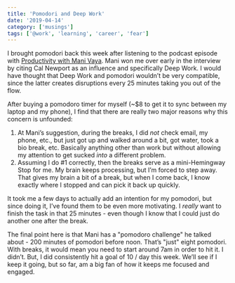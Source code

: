 ```yaml
---
title: 'Pomodori and Deep Work'
date: '2019-04-14'
category: ['musings']
tags: ['@work', 'learning', 'career', 'fear']
---
```


I brought pomodori back this week after listening to the podcast episode with [Productivity with Mani Vaya](https://overcast.fm/+B1THOPAVc). Mani won me over early in the interview by citing Cal Newport as an influence and specifically Deep Work. I would have thought that Deep Work and pomodori wouldn’t be very compatible, since the latter creates disruptions every 25 minutes taking you out of the flow.

After buying a pomodoro timer for myself (~\$8 to get it to sync between my laptop and my phone), I find that there are really two major reasons why this concern is unfounded:

1. At Mani’s suggestion, during the breaks, I did _not_ check email, my phone, etc., but just got up and walked around a bit, got water, took a bio break, etc. Basically anything other than work but without allowing my attention to get sucked _into_ a different problem.
2. Assuming I do #1 correctly, then the breaks serve as a mini-Hemingway Stop for me. My brain keeps processing, but I’m forced to step away. That gives my brain a bit of a break, but when I come back, I know exactly where I stopped and can pick it back up quickly.

It took me a few days to actually add an intention for my pomodori, but since doing it, I’ve found them to be even more motivating. I _really_ want to finish the task in that 25 minutes - even though I know that I could just do another one after the break.

The final point here is that Mani has a "pomodoro challenge" he talked about - 200 minutes of pomodori before noon. That’s "just" eight pomodori. With breaks, it would mean you need to start around 7am in order to hit it. I didn’t. But, I did consistently hit a goal of 10 / day this week. We’ll see if I keep it going, but so far, am a big fan of how it keeps me focused and engaged.
